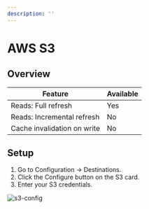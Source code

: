 ```yaml
---
description: ''
---
```


# AWS S3

## Overview

| Feature                    | Available |
| -------------------------- | --------- |
| Reads: Full refresh        | Yes       |
| Reads: Incremental refresh | No        |
| Cache invalidation on write| No        |

## Setup

1. Go to Configuration -> Destinations.
2. Click the Configure button on the S3 card.
3. Enter your S3 credentials.

![s3-config](/img/s3_form.png)
